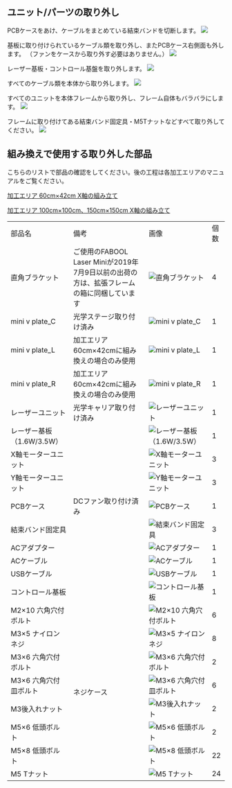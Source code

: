 ## ユニット/パーツの取り外し
PCBケースをあけ、ケーブルをまとめている結束バンドを切断します。
<img src="./images/1.jpg">

基板に取り付けられているケーブル類を取り外し、またPCBケース右側面も外します。
（ファンをケースから取り外す必要はありません。）
<img src="./images/2.jpg">

レーザー基板・コントロール基盤を取り外します。
<img src="./images/3.jpg">

すべてのケーブル類を本体から取り外します。
<img src="./images/4.jpg">

すべてのユニットを本体フレームから取り外し、フレーム自体もバラバラにします。
<img src="./images/5.jpg">

フレームに取り付けてある結束バンド固定具・M5Tナットなどすべて取り外してください。
<img src="./images/6.jpg">


## 組み換えで使用する取り外した部品
こちらのリストで部品の確認をしてください。後の工程は各加工エリアのマニュアルをご覧ください。

<a href="/manual/fabool-laser-mini-300-230-x-axis-assembly/">加工エリア 60cm&times;42cm X軸の組み立て</a>

<a href="/manual/fabool-laser-mini-plus-1000-1000-x-axis-assembly/">加工エリア 100cm&times;100cm、150cm&times;150cm X軸の組み立て</a>

<table class="packing-list">
<tbody>
<tr>
<td>部品名</td>
<td>備考</td>
<td class="packing-img">画像</td>
<td>個数</td>
</tr>
<tr>
<td>直角ブラケット</td>
<td>ご使用のFABOOL Laser Miniが2019年7月9日以前の出荷の方は、拡張フレームの箱に同梱しています</td>
<td><img src="./images/packing-list/p4-11.jpg" alt="直角ブラケット"></td>
<td>4</td>
</tr>
<tr>
<td>mini v plate_C</td>
<td>光学ステージ取り付け済み</td>
<td><img src="./images/packing-list/10.jpg" alt="mini v plate_C"></td>
<td>1</td>
</tr>
<tr>
<td>mini v plate_L</td>
<td>加工エリア60cm×42cmに組み換えの場合のみ使用</td>
<td><img src="./images/packing-list/11.jpg" alt="mini v plate_L"></td>
<td>1</td>
</tr>
<tr>
<td>mini v plate_R</td>
<td>加工エリア60cm×42cmに組み換えの場合のみ使用</td>
<td><img src="./images/packing-list/12.jpg" alt="mini v plate_R"></td>
<td>1</td>
</tr>
<tr>
<td>レーザーユニット</td>
<td>光学キャリア取り付け済み</td>
<td><img src="./images/packing-list/19.jpg" alt="レーザーユニット"></td>
<td>1</td>
</tr>
<tr>
<td>レーザー基板 （1.6W/3.5W）</td>
<td></td>
<td><img src="./images/packing-list/p5-7.jpg" alt="レーザー基板（1.6W/3.5W）"></td>
<td>1</td>
</tr>
<tr>
<td>X軸モーターユニット</td>
<td></td>
<td><img src="./images/packing-list/p2-4.jpg" alt="X軸モーターユニット"></td>
<td>3</td>
</tr>
<tr>
<td>Y軸モーターユニット</td>
<td></td>
<td><img src="./images/packing-list/p4-3.jpg" alt="Y軸モーターユニット"></td>
<td>3</td>
</tr>
<tr>
<td>PCBケース</td>
<td>DCファン取り付け済み</td>
<td><img src="./images/packing-list/23.jpg" alt="PCBケース"></td>
<td>1</td>
</tr>
<tr>
<td>結束バンド固定具</td>
<td></td>
<td><img src="./images/packing-list/24.jpg" alt="結束バンド固定具"></td>
<td>3</td>
</tr>
<tr>
<td>ACアダプター</td>
<td></td>
<td><img src="./images/packing-list/29.jpg" alt="ACアダプター"></td>
<td>1</td>
</tr>
<tr>
<td>ACケーブル</td>
<td></td>
<td><img src="./images/packing-list/30.jpg" alt="ACケーブル"></td>
<td>1</td>
</tr>
<tr>
<td>USBケーブル</td>
<td></td>
<td><img src="./images/packing-list/31.jpg" alt="USBケーブル"></td>
<td>1</td>
</tr>
<tr>
<td>コントロール基板</td>
<td></td>
<td><img src="./images/packing-list/33.jpg" alt="コントロール基板"></td>
<td>1</td>
</tr>
<tr>
<td>M2&times;10 六角穴付ボルト</td>
<td rowspan="12">ネジケース</td>
<td><img src="./images/packing-list/35.jpg" alt="M2&times;10 六角穴付ボルト"></td>
<td>6</td>
</tr>
<tr>
<td>M3&times;5 ナイロンネジ</td>
<td><img src="./images/packing-list/37.jpg" alt="M3&times;5 ナイロンネジ"></td>
<td>8</td>
</tr>
<tr>
<td>M3&times;6 六角穴付ボルト</td>
<td><img src="./images/packing-list/38.jpg" alt="M3&times;6 六角穴付ボルト"></td>
<td>2</td>
</tr>
<tr>
<td>M3&times;6 六角穴付皿ボルト</td>
<td><img src="./images/packing-list/39.jpg" alt="M3&times;6 六角穴付皿ボルト"></td>
<td>6</td>
</tr>
<tr>
<td>M3後入れナット</td>
<td><img src="./images/packing-list/41.jpg" alt="M3後入れナット"></td>
<td>2</td>
</tr>
<tr>
<td>M5&times;6 低頭ボルト</td>
<td><img src="./images/packing-list/44.jpg" alt="M5&times;6 低頭ボルト"></td>
<td>2</td>
</tr>
<tr>
<td>M5&times;8 低頭ボルト</td>
<td><img src="./images/packing-list/45.jpg" alt="M5&times;8 低頭ボルト"></td>
<td>22</td>
</tr>
<tr>
<td>M5 Tナット</td>
<td><img src="./images/packing-list/46.jpg" alt="M5 Tナット"></td>
<td>24</td>
</tr>
</tbody>
</table>
